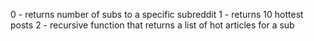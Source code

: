0 - returns number of subs to a specific subreddit
1 - returns 10 hottest posts
2 - recursive function that returns a list of hot articles for a sub
